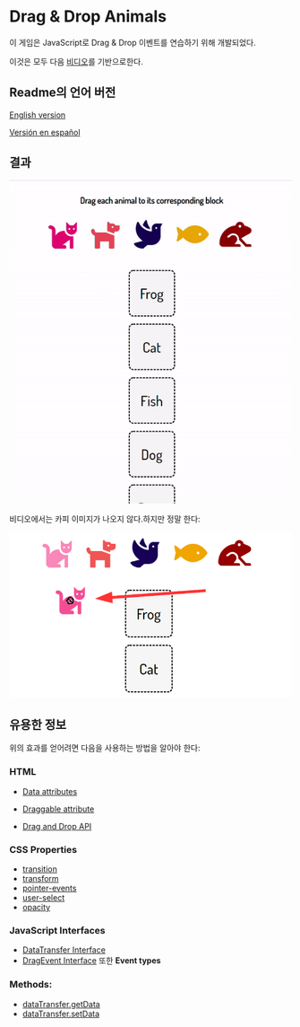 # Drag & Drop Animals
이 게임은 JavaScript로 Drag & Drop 이벤트를 연습하기 위해 개발되었다.

이것은 모두 다음 [비디오](https://www.youtube.com/watch?v=7HUCAYMylCQ)를 기반으로한다. 

## Readme의 언어 버전
[English version](https://github.com/AltoSolid/Drag-DropAnimalsGamehttps://github.com/AltoSolid/Drag-DropAnimalsGame)

[Versión en español](https://github.com/AltoSolid/Drag-DropAnimalsGame/blob/main/readme-es.md)


## 결과
![gif](https://github.com/AltoSolid/Drag-DropAnimalsGame/blob/main/Images/gif.gif)

비디오에서는 카피 이미지가 나오지 않다.하지만 정말 한다: 

![image-dragged](https://github.com/AltoSolid/Drag-DropAnimalsGame/blob/main/Images/image-1.png)

## 유용한 정보
위의 효과를 얻어려면 다음을 사용하는 방법을 알아야 한다:

### HTML
- [Data attributes](https://developer.mozilla.org/en-US/docs/Learn/HTML/Howto/Use_data_attributes)

- [Draggable attribute](https://developer.mozilla.org/en-US/docs/Web/HTML/Global_attributes/draggable)

- [Drag and Drop API](https://developer.mozilla.org/en-US/docs/Web/API/HTML_Drag_and_Drop_API)

### CSS Properties
- [transition](https://developer.mozilla.org/en-US/docs/Web/CSS/transition)
- [transform](https://developer.mozilla.org/en-US/docs/Web/CSS/transform) 
- [pointer-events](https://developer.mozilla.org/en-US/docs/Web/CSS/pointer-events)
- [user-select](https://developer.mozilla.org/en-US/docs/Web/CSS/user-select)
- [opacity](https://developer.mozilla.org/en-US/docs/Web/CSS/user-select)

### JavaScript Interfaces
- [DataTransfer Interface](https://developer.mozilla.org/en-US/docs/Web/API/DataTransfer)
- [DragEvent Interface](https://developer.mozilla.org/en-US/docs/Web/API/DragEvent) 또한 **Event types**

### Methods: 
- [dataTransfer.getData](https://developer.mozilla.org/en-US/docs/Web/API/DataTransfer/getData)
- [dataTransfer.setData](https://developer.mozilla.org/en-US/docs/Web/API/DataTransfer/setData)